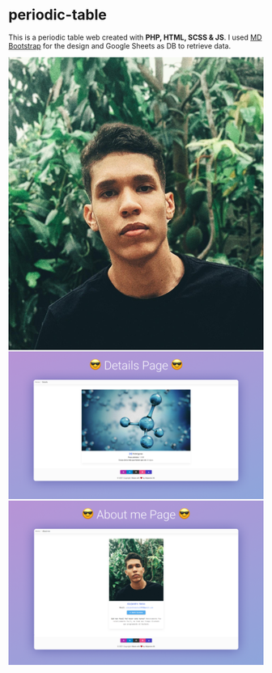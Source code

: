 <h1>periodic-table</h1>
<p>This is a periodic table web created with <strong>PHP, HTML, SCSS & JS</strong>. I used <a href="https://mdbootstrap.com">MD Bootstrap</a> 
for the design and Google Sheets as DB to retrieve data.</p>

<img src="img/profile.jpeg"/>
<br>
<img src="img/mockups/details_page.png"/>
<br>
<img src="img/mockups/aboutme_page.png"/>

